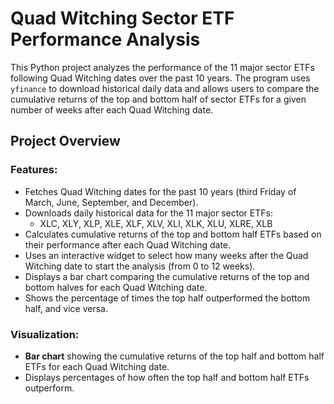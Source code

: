 # Quad Witching Sector ETF Performance Analysis

This Python project analyzes the performance of the 11 major sector ETFs following Quad Witching dates over the past 10 years. The program uses `yfinance` to download historical daily data and allows users to compare the cumulative returns of the top and bottom half of sector ETFs for a given number of weeks after each Quad Witching date.

## Project Overview

### Features:
- Fetches Quad Witching dates for the past 10 years (third Friday of March, June, September, and December).
- Downloads daily historical data for the 11 major sector ETFs:
  - XLC, XLY, XLP, XLE, XLF, XLV, XLI, XLK, XLU, XLRE, XLB
- Calculates cumulative returns of the top and bottom half ETFs based on their performance after each Quad Witching date.
- Uses an interactive widget to select how many weeks after the Quad Witching date to start the analysis (from 0 to 12 weeks).
- Displays a bar chart comparing the cumulative returns of the top and bottom halves for each Quad Witching date.
- Shows the percentage of times the top half outperformed the bottom half, and vice versa.

### Visualization:
- **Bar chart** showing the cumulative returns of the top half and bottom half ETFs for each Quad Witching date.
- Displays percentages of how often the top half and bottom half ETFs outperform.
